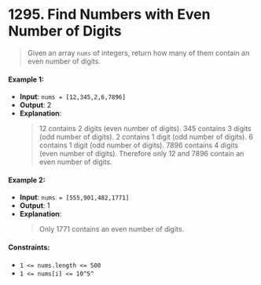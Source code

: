 # 1295. Find Numbers with Even Number of Digits

> Given an array `nums` of integers, return how many of them contain an even number of digits.

#### Example 1:

- **Input**: `nums = [12,345,2,6,7896]`
- **Output**: 2
- **Explanation**:
  > 12 contains 2 digits (even number of digits).
  > 345 contains 3 digits (odd number of digits).
  > 2 contains 1 digit (odd number of digits).
  > 6 contains 1 digit (odd number of digits).
  > 7896 contains 4 digits (even number of digits).
  > Therefore only 12 and 7896 contain an even number of digits.

#### Example 2:

- **Input**: `nums = [555,901,482,1771]`
- **Output**: 1
- **Explanation**:
  > Only 1771 contains an even number of digits.

#### Constraints:

- `1 <= nums.length <= 500`
- `1 <= nums[i] <= 10^5^`
